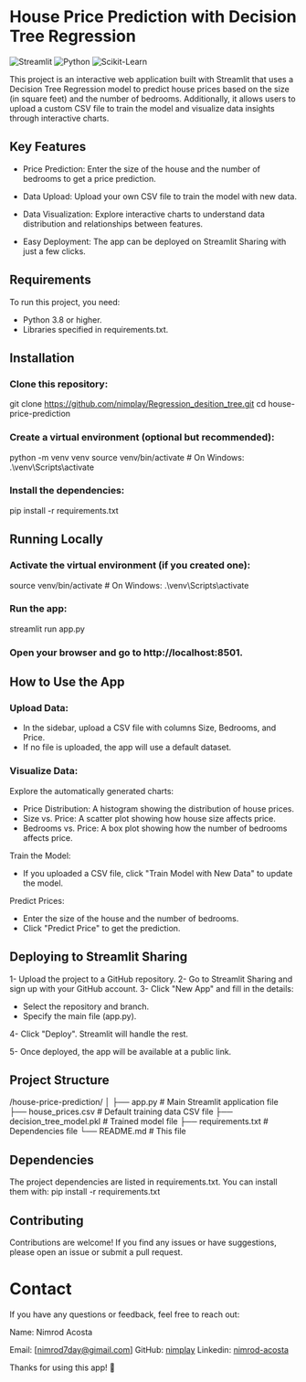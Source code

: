 # House Price Prediction with Decision Tree Regression

![Streamlit](https://img.shields.io/badge/Streamlit-FF4B4B?style=for-the-badge&logo=Streamlit&logoColor=white)
![Python](https://img.shields.io/badge/Python-3776AB?style=for-the-badge&logo=python&logoColor=white)
![Scikit-Learn](https://img.shields.io/badge/Scikit_Learn-F7931E?style=for-the-badge&logo=scikit-learn&logoColor=white)

This project is an interactive web application built with Streamlit that uses a Decision Tree Regression model to predict house prices based on the size (in square feet) and the number of bedrooms. Additionally, it allows users to upload a custom CSV file to train the model and visualize data insights through interactive charts.

## Key Features
- Price Prediction: Enter the size of the house and the number of bedrooms to get a price prediction.

- Data Upload: Upload your own CSV file to train the model with new data.

- Data Visualization: Explore interactive charts to understand data distribution and relationships between features.

- Easy Deployment: The app can be deployed on Streamlit Sharing with just a few clicks.

## Requirements
To run this project, you need:

- Python 3.8 or higher.
- Libraries specified in requirements.txt.

## Installation

### Clone this repository:

git clone https://github.com/nimplay/Regression_desition_tree.git
cd house-price-prediction

### Create a virtual environment (optional but recommended):

python -m venv venv
source venv/bin/activate  # On Windows: .\venv\Scripts\activate

### Install the dependencies:

pip install -r requirements.txt

## Running Locally

### Activate the virtual environment (if you created one):

source venv/bin/activate  # On Windows: .\venv\Scripts\activate

### Run the app:

streamlit run app.py

### Open your browser and go to http://localhost:8501.

## How to Use the App

### Upload Data:

- In the sidebar, upload a CSV file with columns Size, Bedrooms, and Price.
- If no file is uploaded, the app will use a default dataset.

### Visualize Data:

Explore the automatically generated charts:

  - Price Distribution: A histogram showing the distribution of house prices.
  - Size vs. Price: A scatter plot showing how house size affects price.
  - Bedrooms vs. Price: A box plot showing how the number of bedrooms affects price.

Train the Model:

  - If you uploaded a CSV file, click "Train Model with New Data" to update the model.

Predict Prices:

  - Enter the size of the house and the number of bedrooms.
  - Click "Predict Price" to get the prediction.

## Deploying to Streamlit Sharing

1- Upload the project to a GitHub repository.
2- Go to Streamlit Sharing and sign up with your GitHub account.
3- Click "New App" and fill in the details:

   - Select the repository and branch.
   - Specify the main file (app.py).

4- Click "Deploy". Streamlit will handle the rest.

5- Once deployed, the app will be available at a public link.

## Project Structure
/house-price-prediction/
│
├── app.py                # Main Streamlit application file
├── house_prices.csv      # Default training data CSV file
├── decision_tree_model.pkl # Trained model file
├── requirements.txt      # Dependencies file
└── README.md             # This file


## Dependencies
The project dependencies are listed in requirements.txt. You can install them with:
pip install -r requirements.txt

## Contributing
Contributions are welcome! If you find any issues or have suggestions, please open an issue or submit a pull request.

# Contact
If you have any questions or feedback, feel free to reach out:

Name: Nimrod Acosta

Email: [nimrod7day@gimail.com]
GitHub: [nimplay](https://github.com/nimplay)
Linkedin: [nimrod-acosta](https://www.linkedin.com/in/nimrod-acosta/)

Thanks for using this app! 🚀


